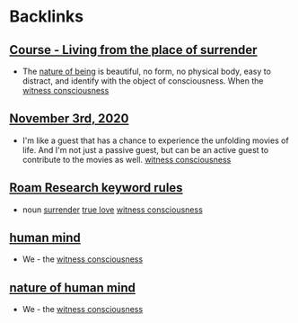 
# Backlinks
## [Course - Living from the place of surrender](<Course - Living from the place of surrender.md>)
- The [nature of being](<nature of being.md>) is beautiful, no form, no physical body, easy to distract, and identify with the object of consciousness. When the [witness consciousness](<witness consciousness.md>)

## [November 3rd, 2020](<November 3rd, 2020.md>)
- I'm like a guest that has a chance to experience the unfolding movies of life. And I'm not just a passive guest, but can be an active guest to contribute to the movies as well. [witness consciousness](<witness consciousness.md>)

## [Roam Research keyword rules](<Roam Research keyword rules.md>)
- noun [surrender](<surrender.md>) [true love](<true love.md>) [witness consciousness](<witness consciousness.md>)

## [human mind](<human mind.md>)
- We - the [witness consciousness](<witness consciousness.md>)

## [nature of human mind](<nature of human mind.md>)
- We - the [witness consciousness](<witness consciousness.md>)

